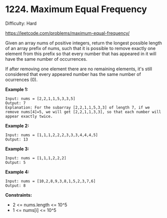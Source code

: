 # 1224. Maximum Equal Frequency

Difficulty: Hard

https://leetcode.com/problems/maximum-equal-frequency/

Given an array nums of positive integers, return the longest possible length of an array prefix of nums, such that it is possible to remove exactly one element from this prefix so that every number that has appeared in it will have the same number of occurrences.

If after removing one element there are no remaining elements, it's still considered that every appeared number has the same number of ocurrences (0).

**Example 1:**
```
Input: nums = [2,2,1,1,5,3,3,5]
Output: 7
Explanation: For the subarray [2,2,1,1,5,3,3] of length 7, if we remove nums[4]=5, we will get [2,2,1,1,3,3], so that each number will appear exactly twice.
```

**Example 2:**
```
Input: nums = [1,1,1,2,2,2,3,3,3,4,4,4,5]
Output: 13
```

**Example 3:**
```
Input: nums = [1,1,1,2,2,2]
Output: 5
```

**Example 4:**
```
Input: nums = [10,2,8,9,3,8,1,5,2,3,7,6]
Output: 8
```

**Constraints:**

* 2 <= nums.length <= 10^5
* 1 <= nums[i] <= 10^5
